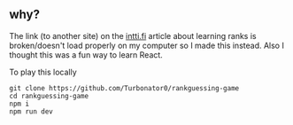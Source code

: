 ## why?

The link (to another site) on the [intti.fi](https://intti.fi/arvomerkit-hierarkia) article about learning ranks is broken/doesn't load properly on my computer so I made this instead.
Also I thought this was a fun way to learn React.


To play this locally

```
git clone https://github.com/Turbonator0/rankguessing-game
cd rankguessing-game
npm i
npm run dev
```

